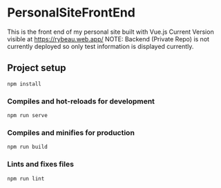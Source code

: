 # PersonalSiteFrontEnd
This is the front end of my personal site built with Vue.js
Current Version visible at https://rybeau.web.app/ NOTE: Backend (Private Repo) is not currently deployed so only test information is displayed currently.

## Project setup
```
npm install
```

### Compiles and hot-reloads for development
```
npm run serve
```

### Compiles and minifies for production
```
npm run build
```

### Lints and fixes files
```
npm run lint
```